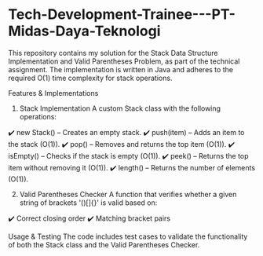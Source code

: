 ﻿# Tech-Development-Trainee---PT-Midas-Daya-Teknologi

This repository contains my solution for the Stack Data Structure Implementation and Valid Parentheses Problem, as part of the technical assignment. The implementation is written in Java and adheres to the required O(1) time complexity for stack operations.

Features & Implementations
1. Stack Implementation
A custom Stack class with the following operations:

✔️ new Stack() – Creates an empty stack.
✔️ push(item) – Adds an item to the stack (O(1)).
✔️ pop() – Removes and returns the top item (O(1)).
✔️ isEmpty() – Checks if the stack is empty (O(1)).
✔️ peek() – Returns the top item without removing it (O(1)).
✔️ length() – Returns the number of elements (O(1)).

2. Valid Parentheses Checker
A function that verifies whether a given string of brackets '()[]{}' is valid based on:

✔️ Correct closing order
✔️ Matching bracket pairs

Usage & Testing
The code includes test cases to validate the functionality of both the Stack class and the Valid Parentheses Checker.
